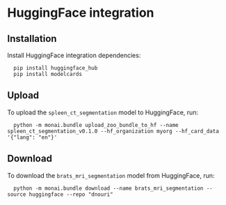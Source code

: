 # HuggingFace integration

## Installation

Install HuggingFace integration dependencies:

```
  pip install huggingface_hub
  pip install modelcards
```

## Upload

To upload the `spleen_ct_segmentation` model to HuggingFace, run:


```
  python -m monai.bundle upload_zoo_bundle_to_hf --name spleen_ct_segmentation_v0.1.0 --hf_organization myorg --hf_card_data '{"lang": "en"}'
```

## Download

To download the `brats_mri_segmentation` model from HuggingFace, run:

```
  python -m monai.bundle download --name brats_mri_segmentation --source huggingface --repo "dnouri"
```

